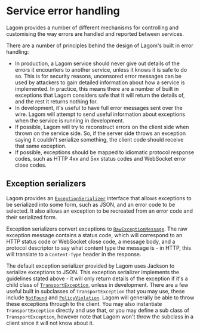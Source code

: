 # Service error handling

Lagom provides a number of different mechanisms for controlling and customising the way errors are handled and reported between services.

There are a number of principles behind the design of Lagom's built in error handling:

* In production, a Lagom service should never give out details of the errors it encounters to another service, unless it knows it is safe to do so.  This is for security reasons, uncensored error messages can be used by attackers to gain detailed information about how a service is implemented.  In practice, this means there are a number of built in exceptions that Lagom considers safe that it will return the details of, and the rest it returns nothing for.
* In development, it's useful to have full error messages sent over the wire.  Lagom will attempt to send useful information about exceptions when the service is running in development.
* If possible, Lagom will try to reconstruct errors on the client side when thrown on the service side.  So, if the server side throws an exception saying it couldn't serialize something, the client code should receive that same exception.
* If possible, exceptions should be mapped to idiomatic protocol response codes, such as HTTP 4xx and 5xx status codes and WebSocket error close codes.

## Exception serializers

Lagom provides an [`ExceptionSerializer`](api/index.html?com/lightbend/lagom/javadsl/api/deser/ExceptionSerializer.html) interface that allows exceptions to be serialized into some form, such as JSON, and an error code to be selected.  It also allows an exception to be recreated from an error code and their serialized form.

Exception serializers convert exceptions to [`RawExceptionMessage`](api/index.html?com/lightbend/lagom/javadsl/api/deser/RawExceptionMessage.html).  The raw exception message contains a status code, which will correspond to an HTTP status code or WebSocket close code, a message body, and a protocol descriptor to say what content type the message is - in HTTP, this will translate to a `Content-Type` header in the response.

The default exception serializer provided by Lagom uses Jackson to serialize exceptions to JSON.  This exception serializer implements the guidelines stated above - it will only return details of the exception if it's a child class of [`TransportException`](api/index.html?com/lightbend/lagom/javadsl/api/transport/TransportException.html), unless in development.  There are a few useful built in subclasses of `TransportException` that you may use, these include [`NotFound`](api/index.html?com/lightbend/lagom/javadsl/api/transport/NotFound.html) and [`PolicyViolation`](api/index.html?com/lightbend/lagom/javadsl/api/transport/PolicyViolation.html).  Lagom will generally be able to throw these exceptions through to the client.  You may also instantiate `TransportException` directly and use that, or you may define a sub class of `TransportException`, however note that Lagom won't throw the subclass in a client since it will not know about it.

